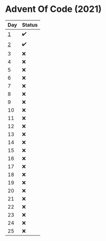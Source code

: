 # Advent Of Code (2021)
Day | Status
--- | --- 
[1](https://github.com/dudushy/AOC2021/blob/main/day1.py) | :heavy_check_mark:
[2](https://github.com/dudushy/AOC2021/blob/main/day2.py) | :heavy_check_mark:
3 | :x:
4 | :x:
5 | :x:
6 | :x:
7 | :x:
8 | :x:
9 | :x:
10 | :x:
11 | :x:
12 | :x:
13 | :x:
14 | :x:
15 | :x:
16 | :x:
17 | :x:
18 | :x:
19 | :x:
20 | :x:
21 | :x:
22 | :x:
23 | :x:
24 | :x:
25 | :x: